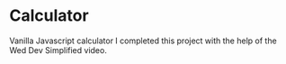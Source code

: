 # Calculator
Vanilla Javascript calculator
I completed this project with the help of the Wed Dev Simplified video. 
